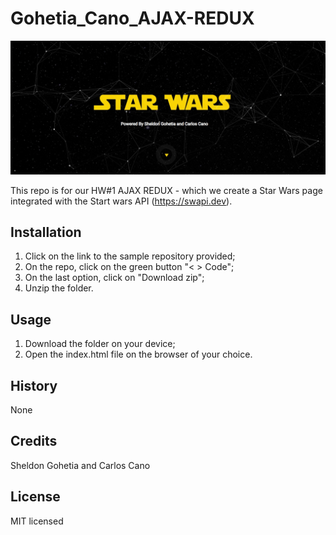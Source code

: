 # Gohetia_Cano_AJAX-REDUX

![starwars](images/readme-img.jpg)

This repo is for our HW#1 AJAX REDUX - which we create a Star Wars page integrated with the Start wars API (https://swapi.dev).

## Installation

1. Click on the link to the sample repository provided;
2. On the repo, click on the green button "< > Code";
3. On the last option, click on "Download zip";
4. Unzip the folder.

## Usage

1. Download the folder on your device;
2. Open the index.html file on the browser of your choice.

## History

None

## Credits

Sheldon Gohetia and Carlos Cano

## License

MIT licensed
